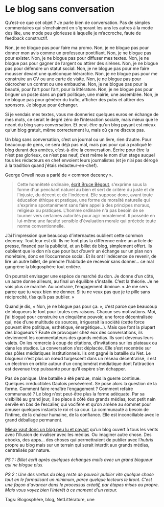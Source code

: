 # Le blog sans conversation

Qu’est-ce que cet objet ? Je parle bien de conversation. Pas de simples commentaires qui s’enchaînent en s’ignorant les uns les autres à la mode des like, une mode peu glorieuse à laquelle je m’accroche, faute de feedback constructif.<span id="more-32835"></span>

Non, je ne blogue pas pour faire ma promo. Non, je ne blogue pas pour donner mon avis comme un professeur pontifiant. Non, je ne blogue pas pour exister. Non, je ne blogue pas pour diffuser mes textes. Non, je ne blogue pas pour gagner de l’argent ou attirer des sirènes. Non, je ne blogue pas pour défendre un statut social. Non, je ne blogue pas pour me faire mousser devant une quelconque hiérarchie. Non, je ne blogue pas pour me construire un CV ou une carte de visite. Non, je ne blogue pas pour décrocher un contrat ou une embauche. Non, je ne blogue pas pour la beauté, pour l’art pour l’art, pour la littérature. Non, je ne blogue pas pour briguer un poste dans un parti politique, une mairie, une assemblée. Non, je ne blogue pas pour générer du trafic, afficher des pubs et attirer des sponsors. Je blogue pour échanger.

Si je vendais mes textes, vous me donneriez quelques euros en échange de mes mots, ce serait le degré zéro de l’interaction sociale, mais mieux que le néant du blog sans conversation. Et peut-être qu’un blog payant est mieux qu’un blog gratuit, même correctement lu, mais où ça ne discute pas.

Un blog sans conversation, c’est un journal ou un livre, rien d’autre. Pour beaucoup de gens, ce sera déjà pas mal, mais pas pour qui a pratiqué le blog durant des années, c’est-à-dire la conversation. Écrire pour être lu n’est pas glorieux, ce n’est pas neuf, c’est même le nom d’un stage auquel tous les rédacteurs en chef envoient leurs journalistes (et je n’ai pas dérogé à la tradition quand j’étais rédacteur-en-chef).

George Orwell nous a parlé de « common decency ».

> Cette honnêteté ordinaire, [écrit Bruce Bégout](http://www.lefigaro.fr/livres/2008/10/02/03005-20081002ARTFIG00447-la-banalite-du-bien-.php), s'exprime sous la forme d'un penchant naturel au bien et sert de critère du juste et de l'injuste, du décent et de l'indécent. Elle suppose donc, avant toute éducation éthique et pratique, une forme de moralité naturelle qui s'exprime spontanément sans faire appel à des principes moraux, religieux ou pratiques. L'homme ordinaire n'a pas besoin de se tourner vers certaines autorités pour agir moralement. Il possède en lui-même une faculté sensible d'évaluation morale qui précède toute norme conventionnelle.

J’ai l’impression que beaucoup d’internautes oublient cette common decency. Tout leur est dû. Ils ne font plus la différence entre un article de presse, financé par la publicité, et un billet de blog, simplement offert. Ils oublient que le don n’a que pour but d’ouvrir un échange sur un plan non monétaire, donc en l’occurrence social. Et ils ont l’indécence de revenir, de lire un autre billet, de prendre l’habitude de recevoir sans donner… ce mal gangrène la blogosphère tout entière.

On pourrait envisager une espèce de marché du don. Je donne d’un côté, un autre donne ailleurs, au final un équilibre s’installe. C’est la théorie. Je ne vois plus ce marché. Au contraire, l’engagement diminue. « Je me sers parce que tu veux bien me donner. Si tu ne veux pas que je te pille sans réciprocité, t’as qu’à pas publier. »

Quand je dis, « Non, je ne blogue pas pour ça. », c’est parce que beaucoup de blogueurs le font pour toutes ces raisons. Chacun ses motivations. Moi, j’ai blogué pour construire un cinquième pouvoir, une force décentralisée qui, née d’une multitude de sources, irriguerait la société (cette force pouvant être politique, esthétique, énergétique…). Mais que font la plupart des blogueurs ? Faute de provoquer chez eux des conversations, ils deviennent les commentateurs des grands médias. Ils sont devenus leurs valets. On les remercie à coup de citations, d’invitations sur les plateaux ou dans les studios. La conversation s’est déplacée. Elle s’est recentrée sur des pôles médiatiques institutionnels. Ils ont gagné la bataille du Net. Le blogueur n’est plus un nœud turgescent dans un réseau décentralisé, il est un électron en orbite autour d’un conglomérat médiatique dont l’attraction est devenue trop puissante pour qu’il espère s’en échapper.

Pas de panique. Une bataille a été perdue, mais la guerre continue. Quelques irréductibles Gaulois persévèrent. Se pose alors la question de la forme. Comment faire renaître l’engagement ? Comment refaire communauté ? Le blog n’est peut-être plus la forme adéquate. Par sa visibilité au grand jour, il se place à côté des grands médias, tout petit nain servile en bas de l’escalier, qui vocifère et qu’on amène au sommet pour amuser quelques instants le roi et sa cour. La communauté a besoin de l’intime, de la chaleur humaine, de la confiance. Elle est inconciliable avec le grand déballage permanent.

[Mieux vaut donc un blog peu lu et payant](http://www.montpellier-journal.fr/) qu’un blog ouvert à tous les vents avec l’illusion de rivaliser avec les médias. Ou imaginer autre chose. Des ebooks, des apps… des choses qui permettraient de publier avec l’*hubris* propre au blog mais sur un terrain qui serait interdit aux grands médias, centralisés par nature.

*PS 1 : Billet écrit après quelques échanges mails avec un grand blogueur qui ne blogue plus.*

*PS 2 : Une des vertus du blog reste de pouvoir publier vite quelque chose tout en le formalisant un minimum, parce quelque lecteurs le liront. C'est une façon d'avancer dans le processus créatif, par étapes mises au propre. Mais vous voyez bien l'intérêt à ce moment d'un retour.*

Tags: Blogosphère, blog, NetLittérature, une